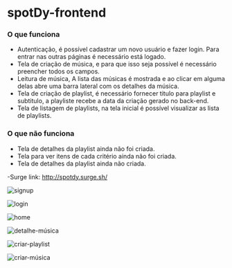 # spotDy-frontend

### O que funciona
- Autenticação, é possível cadastrar um novo usuário e fazer login. Para entrar nas outras páginas é necessário está logado.
- Tela de criação de música, e para que isso seja possível é necessário preencher todos os campos.
- Leitura de música, A lista das músicas é mostrada e ao clicar em alguma delas abre uma barra lateral com os detalhes da música.
- Tela de criação de playlist, é necessário fornecer titulo para playlist e subtitulo, a playliste recebe a data da criação gerado no back-end.
- Tela de listagem de playlists, na tela inicial é possível visualizar as lista de playlists.
### O que não funciona
- Tela de detalhes da playlist ainda não foi criada.
- Tela para ver itens de cada critério ainda não foi criada.
- Tela de detalhes da playlist ainda não criada.

-Surge link: http://spotdy.surge.sh/


![signup](https://user-images.githubusercontent.com/2151948/96782001-8a9c9480-13c3-11eb-85b7-581b8fdd54be.png)

![login](https://user-images.githubusercontent.com/2151948/96782282-9b4d0a80-13c3-11eb-9e75-a1935f6594a2.png)

![home](https://user-images.githubusercontent.com/2151948/96782348-9ee09180-13c3-11eb-90b8-2880d8abd817.png)

![detalhe-música](https://user-images.githubusercontent.com/2151948/96782430-a3a54580-13c3-11eb-959e-1037048f3346.png)

![criar-playlist](https://user-images.githubusercontent.com/2151948/96782483-a6a03600-13c3-11eb-9f44-2ea9fa2e4913.png)

![criar-música](https://user-images.githubusercontent.com/2151948/96782525-a9029000-13c3-11eb-9a17-f91921b4222c.png)
